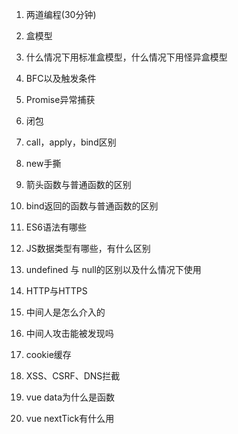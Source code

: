 1. 两道编程(30分钟)

2. 盒模型

3. 什么情况下用标准盒模型，什么情况下用怪异盒模型

4. BFC以及触发条件

5. Promise异常捕获

6. 闭包

7. call，apply，bind区别

8. new手撕

9. 箭头函数与普通函数的区别

10. bind返回的函数与普通函数的区别

11. ES6语法有哪些

12. JS数据类型有哪些，有什么区别

13. undefined 与 null的区别以及什么情况下使用

14. HTTP与HTTPS

15. 中间人是怎么介入的

16. 中间人攻击能被发现吗

17. cookie缓存

18. XSS、CSRF、DNS拦截

19. vue data为什么是函数

20. vue nextTick有什么用